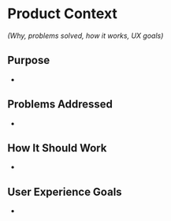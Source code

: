 # Product Context

*(Why, problems solved, how it works, UX goals)*

## Purpose
- 

## Problems Addressed
- 

## How It Should Work
- 

## User Experience Goals
- 
